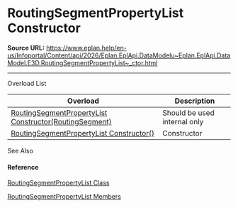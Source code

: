 # RoutingSegmentPropertyList Constructor

**Source URL:** https://www.eplan.help/en-us/Infoportal/Content/api/2026/Eplan.EplApi.DataModelu~Eplan.EplApi.DataModel.E3D.RoutingSegmentPropertyList~_ctor.html

---

Overload List

| Overload | Description |
| --- | --- |
| [RoutingSegmentPropertyList Constructor(RoutingSegment)](Eplan.EplApi.DataModelu~Eplan.EplApi.DataModel.E3D.RoutingSegmentPropertyList~_ctor(RoutingSegment).html) | Should be used internal only |
| [RoutingSegmentPropertyList Constructor()](Eplan.EplApi.DataModelu~Eplan.EplApi.DataModel.E3D.RoutingSegmentPropertyList~_ctor().html) | Constructor |



See Also

#### Reference

[RoutingSegmentPropertyList Class](Eplan.EplApi.DataModelu~Eplan.EplApi.DataModel.E3D.RoutingSegmentPropertyList.html)
  
[RoutingSegmentPropertyList Members](Eplan.EplApi.DataModelu~Eplan.EplApi.DataModel.E3D.RoutingSegmentPropertyList_members.html)